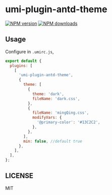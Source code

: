 # umi-plugin-antd-theme

[![NPM version](https://img.shields.io/npm/v/umi-plugin-antd-theme.svg?style=flat)](https://npmjs.org/package/umi-plugin-antd-theme) [![NPM downloads](http://img.shields.io/npm/dm/umi-plugin-antd-theme.svg?style=flat)](https://npmjs.org/package/umi-plugin-antd-theme)

## Usage

Configure in `.umirc.js`,

```js
export default {
  plugins: [
    [
      'umi-plugin-antd-theme',
      {
        theme: [
          {
            theme: 'dark',
            fileName: 'dark.css',
          },
          {
            fileName: 'mingQing.css',
            modifyVars: {
              '@primary-color': '#13C2C2',
            },
          },
        ],
        min: false, //default true
      },
    ],
  ],
};
```

## LICENSE

MIT
